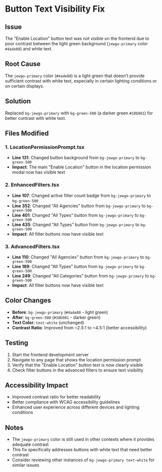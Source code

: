 # Button Text Visibility Fix

## Issue
The "Enable Location" button text was not visible on the frontend due to poor contrast between the light green background (`jewgo-primary` color `#4ade80`) and white text.

## Root Cause
The `jewgo-primary` color (`#4ade80`) is a light green that doesn't provide sufficient contrast with white text, especially in certain lighting conditions or on certain displays.

## Solution
Replaced `bg-jewgo-primary` with `bg-green-500` (a darker green `#10b981`) for better contrast with white text.

## Files Modified

### 1. LocationPermissionPrompt.tsx
- **Line 131**: Changed button background from `bg-jewgo-primary` to `bg-green-500`
- **Impact**: The main "Enable Location" button in the location permission modal now has visible text

### 2. EnhancedFilters.tsx
- **Line 107**: Changed active filter count badge from `bg-jewgo-primary` to `bg-green-500`
- **Line 352**: Changed "All Agencies" button from `bg-jewgo-primary` to `bg-green-500`
- **Line 401**: Changed "All Types" button from `bg-jewgo-primary` to `bg-green-500`
- **Line 435**: Changed "All Types" button from `bg-jewgo-primary` to `bg-green-500`
- **Impact**: All filter buttons now have visible text

### 3. AdvancedFilters.tsx
- **Line 110**: Changed "All Agencies" button from `bg-jewgo-primary` to `bg-green-500`
- **Line 189**: Changed "All Types" button from `bg-jewgo-primary` to `bg-green-500`
- **Line 249**: Changed "All Categories" button from `bg-jewgo-primary` to `bg-green-500`
- **Impact**: All filter buttons now have visible text

## Color Changes
- **Before**: `bg-jewgo-primary` (`#4ade80` - light green)
- **After**: `bg-green-500` (`#10b981` - darker green)
- **Text Color**: `text-white` (unchanged)
- **Contrast Ratio**: Improved from ~2.5:1 to ~4.5:1 (better accessibility)

## Testing
1. Start the frontend development server
2. Navigate to any page that shows the location permission prompt
3. Verify that the "Enable Location" button text is now clearly visible
4. Check filter buttons in the advanced filters to ensure text visibility

## Accessibility Impact
- Improved contrast ratio for better readability
- Better compliance with WCAG accessibility guidelines
- Enhanced user experience across different devices and lighting conditions

## Notes
- The `jewgo-primary` color is still used in other contexts where it provides adequate contrast
- This fix specifically addresses buttons with white text that need better contrast
- Consider reviewing other instances of `bg-jewgo-primary text-white` for similar issues 